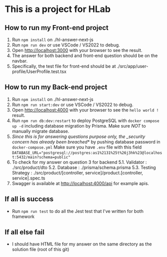 # This is a project for HLab

## How to run my Front-end project

1. Run ```npm install``` on ./hl-answer-next-js
2. Run ```npm run dev``` or use VSCode / VS2022 to debug.
3. Open [http://localhost:3000](http://localhost:3000) with your browser to see the result.
4. The answer for both backend and front-end question should be on the navbar.
5. Specifically, the test file for front-end should be at ./src/app/user-profile/UserProfile.test.tsx

## How to run my Back-end project

1. Run ```npm install``` on ./hl-answer-next-js
2. Run ```npm run start:dev``` or use VSCode / VS2022 to debug.
3. Open [http://localhost:4000](http://localhost:4000) with your browser to see the `hello world !` result.
4. Run ```npm run db:dev:restart``` to deploy PostgreSQL with `docker compose up -d` including database migration by Prisma. Make sure *NOT* to manually migrate database.
5. **Since this is for answering questions purpose only, the _security concern* has already been breached** by pushing database password in `docker-compose.yml` Make sure you have `.env` file with this field `DATABASE_URL="postgresql://postgres:as1%2131%25t%26j3hk%23@localhost:5432/main?schema=public"`
6. To check for my answer on question 3 for backend
   5.1. Validator : ./src/product/dto
   5.2. Database : ./prisma/schema.prisma
   5.3. Testing Strategy : ./src/product/[controller, service]/product.[controller, service].spec.ts
7. Swagger is available at [http://localhost:4000/api](http://localhost:4000/api) for example apis.

## If all is success

- Run ```npm run test``` to do all the Jest test that I've written for both framework

## If all else fail

- I should have HTML file for my answer on the same directory as the solution file (root of this git)